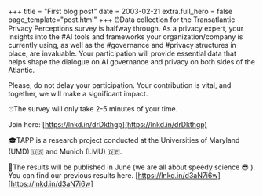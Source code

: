 +++
title = "First blog post"
date = 2003-02-21
extra.full_hero = false
page_template="post.html"
+++
⏰Data collection for the Transatlantic Privacy Perceptions survey is halfway through. 
As a privacy expert, your insights into the #AI tools and frameworks your organization/company is currently using, as well as the #governance and #privacy structures in place, are invaluable. Your participation will provide essential data that helps shape the dialogue on AI governance and privacy on both sides of the Atlantic. 

Please, do not delay your participation. Your contribution is vital, and together, we will make a significant impact.

⏱The survey will only take 2-5 minutes of your time. 

Join here: [https://lnkd.in/drDkthgp](https://lnkd.in/drDkthgp)

🎓TAPP is a research project conducted at the Universities of Maryland (UMD) 🇺🇸 and Munich (LMU) 🇩🇪.

📅The results will be published in June (we are all about speedy science 😎 ). You can find our previous results here. [https://lnkd.in/d3aN7i6w][https://lnkd.in/d3aN7i6w]